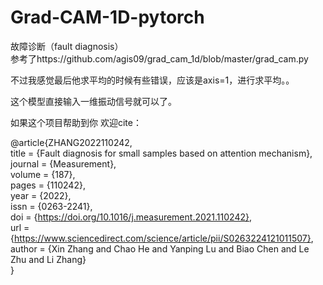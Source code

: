 # Grad-CAM-1D-pytorch
故障诊断（fault diagnosis）  
参考了https://github.com/agis09/grad_cam_1d/blob/master/grad_cam.py

不过我感觉最后他求平均的时候有些错误，应该是axis=1，进行求平均。。


这个模型直接输入一维振动信号就可以了。


如果这个项目帮助到你 欢迎cite：


@article{ZHANG2022110242,  
title = {Fault diagnosis for small samples based on attention mechanism},  
journal = {Measurement},  
volume = {187},  
pages = {110242},  
year = {2022},  
issn = {0263-2241},  
doi = {https://doi.org/10.1016/j.measurement.2021.110242},  
url = {https://www.sciencedirect.com/science/article/pii/S0263224121011507},  
author = {Xin Zhang and Chao He and Yanping Lu and Biao Chen and Le Zhu and Li Zhang}  
}
